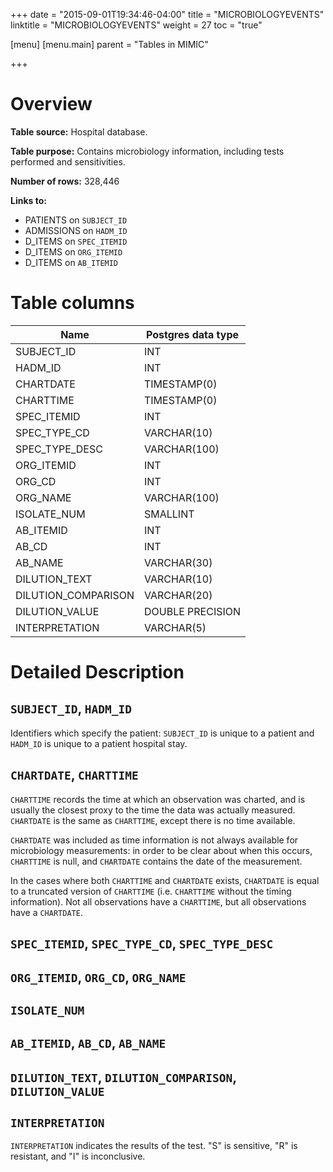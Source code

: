+++
date = "2015-09-01T19:34:46-04:00"
title = "MICROBIOLOGYEVENTS"
linktitle = "MICROBIOLOGYEVENTS"
weight = 27
toc = "true"

[menu]
  [menu.main]
    parent = "Tables in MIMIC"

+++

# Overview

**Table source:** Hospital database.

**Table purpose:** Contains microbiology information, including tests performed and sensitivities.

**Number of rows:** 328,446

**Links to:**

* PATIENTS on `SUBJECT_ID`
* ADMISSIONS on `HADM_ID`
* D\_ITEMS on `SPEC_ITEMID`
* D\_ITEMS on `ORG_ITEMID`
* D\_ITEMS on `AB_ITEMID`

<!-- # Important considerations -->

# Table columns

Name | Postgres data type 
---- | ---- 
SUBJECT\_ID | INT
HADM\_ID | INT
CHARTDATE | TIMESTAMP(0)
CHARTTIME | TIMESTAMP(0)
SPEC\_ITEMID | INT
SPEC\_TYPE\_CD | VARCHAR(10)
SPEC\_TYPE\_DESC | VARCHAR(100)
ORG\_ITEMID | INT
ORG\_CD | INT
ORG\_NAME | VARCHAR(100)
ISOLATE\_NUM | SMALLINT
AB\_ITEMID | INT
AB\_CD | INT
AB\_NAME | VARCHAR(30)
DILUTION\_TEXT | VARCHAR(10)
DILUTION\_COMPARISON | VARCHAR(20)
DILUTION\_VALUE | DOUBLE PRECISION
INTERPRETATION | VARCHAR(5)
	
# Detailed Description

## `SUBJECT_ID`, `HADM_ID`

Identifiers which specify the patient: `SUBJECT_ID` is unique to a patient and `HADM_ID` is unique to a patient hospital stay.

## `CHARTDATE`, `CHARTTIME`

`CHARTTIME` records the time at which an observation was charted, and is usually the closest proxy to the time the data was actually measured.
`CHARTDATE` is the same as `CHARTTIME`, except there is no time available. 

`CHARTDATE` was included as time information is not always available for microbiology measurements: in order to be clear about when this occurs, `CHARTTIME` is null, and `CHARTDATE` contains the date of the measurement.

In the cases where both `CHARTTIME` and `CHARTDATE` exists, `CHARTDATE` is equal to a truncated version of `CHARTTIME` (i.e. `CHARTTIME` without the timing information). Not all observations have a `CHARTTIME`, but all observations have a `CHARTDATE`.

## `SPEC_ITEMID`, `SPEC_TYPE_CD`, `SPEC_TYPE_DESC`

## `ORG_ITEMID`, `ORG_CD`, `ORG_NAME`

## `ISOLATE_NUM`

## `AB_ITEMID`, `AB_CD`, `AB_NAME`

## `DILUTION_TEXT`, `DILUTION_COMPARISON`, `DILUTION_VALUE`

## `INTERPRETATION`

`INTERPRETATION` indicates the results of the test. "S" is sensitive, "R" is resistant, and "I" is inconclusive.
